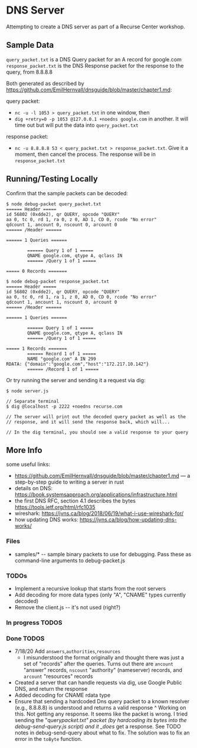 # DNS Server

Attempting to create a DNS server as part of a Recurse Center workshop.

## Sample Data

`query_packet.txt` is a DNS Query packet for an A record for google.com
`response_packet.txt` is the DNS Response packet for the response to the query, from 8.8.8.8

Both generated as described by https://github.com/EmilHernvall/dnsguide/blob/master/chapter1.md:

query packet:

- `nc -u -l 1053 > query_packet.txt` in one window, then
- `dig +retry=0 -p 1053 @127.0.0.1 +noedns google.com` in another. It will time out but will put the data into `query_packet.txt`

response packet:

- `nc -u 8.8.8.8 53 < query_packet.txt > response_packet.txt`. Give it a moment, then cancel the process. The response will be in `response_packet.txt`

## Running/Testing Locally

Confirm that the sample packets can be decoded:

```
$ node debug-packet query_packet.txt
====== Header =====
id 56802 (0xdde2), qr QUERY, opcode "QUERY"
aa 0, tc 0, rd 1, ra 0, z 0, AD 1, CD 0, rcode "No error"
qdcount 1, ancount 0, nscount 0, arcount 0
====== /Header ======

====== 1 Queries ======

        ====== Query 1 of 1 =====
        QNAME google.com, qtype A, qclass IN
        ====== /Query 1 of 1 =====

===== 0 Records =======

$ node debug-packet response_packet.txt
====== Header =====
id 56802 (0xdde2), qr QUERY, opcode "QUERY"
aa 0, tc 0, rd 1, ra 1, z 0, AD 0, CD 0, rcode "No error"
qdcount 1, ancount 1, nscount 0, arcount 0
====== /Header ======

====== 1 Queries ======

        ====== Query 1 of 1 =====
        QNAME google.com, qtype A, qclass IN
        ====== /Query 1 of 1 =====

===== 1 Records =======
        ====== Record 1 of 1 =====
        NAME "google.com" A IN 299
RDATA: {"domain":"google.com","host":"172.217.10.142"}
        ====== /Record 1 of 1 =====
```

Or try running the server and sending it a request via dig:

```
$ node server.js

// Separate terminal
$ dig @localhost -p 2222 +noedns recurse.com

// The server will print out the decoded query packet as well as the
// response, and it will send the response back, which will...

// In the dig terminal, you should see a valid response to your query
```

## More Info

some useful links:

- https://github.com/EmilHernvall/dnsguide/blob/master/chapter1.md — a step-by-step guide to writing a server in rust
- details on DNS: https://book.systemsapproach.org/applications/infrastructure.html
- the first DNS RFC, section 4.1 describes the bytes https://tools.ietf.org/html/rfc1035
- wireshark: https://jvns.ca/blog/2018/06/19/what-i-use-wireshark-for/
- how updating DNS works: https://jvns.ca/blog/how-updating-dns-works/

### Files

- samples/\* -- sample binary packets to use for debugging.
  Pass these as command-line arguments to debug-packet.js

### TODOs

- Implement a recursive lookup that starts from the root servers
- Add decoding for more data types (only "A", "CNAME" types currently decoded)
- Remove the client.js -- it's not used (right?)

### In progress TODOS

### Done TODOS

- 7/18/20 Add `answers`,`authorities`,`resources`
  - I misunderstood the format originally and thought there was just a set of "records" after the queries.
    Turns out there are `ancount` "answer" records, `nscount` "authority" (nameserver) records, and `arcount` "resources" records
- Created a server that can handle requests via dig, use Google Public DNS, and return the response
- Added decoding for CNAME rdata type
- Ensure that sending a hardcoded Dns query packet to a known resolver (e.g., 8.8.8.8) is understood and returns a valid response
  ^ Working on this. Not getting any response. It seems like the packet is wrong.
  I tried sending the "query*packet.txt" packet (by hardcoding its bytes into the debug-send-query.js script) and it \_does*
  get a response. See TODO notes in debug-send-query about what to fix.
  The solution was to fix an error in the `toByte` function.
